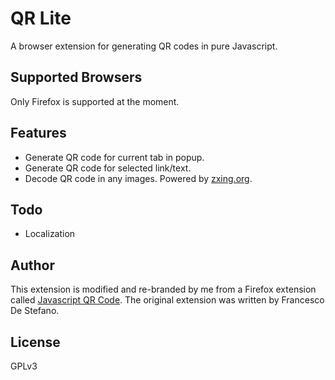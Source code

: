 # QR Lite
A browser extension for generating QR codes in pure Javascript.

## Supported Browsers
Only Firefox is supported at the moment.

## Features

  * Generate QR code for current tab in popup.
  * Generate QR code for selected link/text.
  * Decode QR code in any images. Powered by [zxing.org](https://zxing.org).
  
## Todo
  * Localization
  
## Author
This extension is modified and re-branded by me from a Firefox extension called [Javascript QR Code](https://addons.mozilla.org/zh-CN/firefox/addon/javascript-qr-code/).
The original extension was written by Francesco De Stefano.

## License
GPLv3